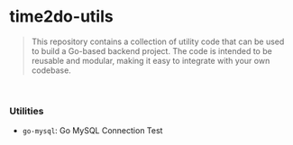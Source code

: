 # time2do-utils

> This repository contains a collection of utility code that can be used to build a Go-based backend project. The code is intended to be reusable and modular, making it easy to integrate with your own codebase.

<br/>

### Utilities

-   `go-mysql`: Go MySQL Connection Test
